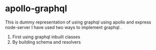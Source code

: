 # apollo-graphql
This is dummy representation of using graphql using apollo and express node-server
I have used two ways to implement graphql .
1. First using graphql inbuilt classes
2. By building schema and resolvers
